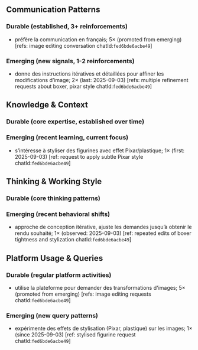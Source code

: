 ## Communication Patterns
### Durable (established, 3+ reinforcements)
- préfère la communication en français; 5× (promoted from emerging) [refs: image editing conversation chatId:`fed6bde6acbe49`]

### Emerging (new signals, 1-2 reinforcements)
- donne des instructions itératives et détaillées pour affiner les modifications d’image; 2× (last: 2025-09-03) [refs: multiple refinement requests about boxer, pixar style chatId:`fed6bde6acbe49`]

## Knowledge & Context
### Durable (core expertise, established over time)

### Emerging (recent learning, current focus)
- s’intéresse à styliser des figurines avec effet Pixar/plastique; 1× (first: 2025-09-03) [ref: request to apply subtle Pixar style chatId:`fed6bde6acbe49`]

## Thinking & Working Style
### Durable (core thinking patterns)

### Emerging (recent behavioral shifts)
- approche de conception itérative, ajuste les demandes jusqu’à obtenir le rendu souhaité; 1× (observed: 2025-09-03) [ref: repeated edits of boxer tightness and stylization chatId:`fed6bde6acbe49`]

## Platform Usage & Queries
### Durable (regular platform activities)
- utilise la plateforme pour demander des transformations d'images; 5× (promoted from emerging) [refs: image editing requests chatId:`fed6bde6acbe49`]

### Emerging (new query patterns)
- expérimente des effets de stylisation (Pixar, plastique) sur les images; 1× (since 2025-09-03) [ref: stylised figurine request chatId:`fed6bde6acbe49`]